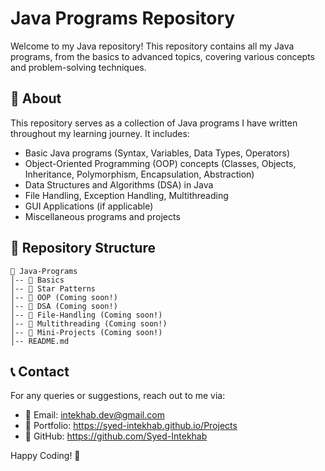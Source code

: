# Java Programs Repository

Welcome to my Java repository! This repository contains all my Java programs, from the basics to advanced topics, covering various concepts and problem-solving techniques.

## 📌 About
This repository serves as a collection of Java programs I have written throughout my learning journey. It includes:

- Basic Java programs (Syntax, Variables, Data Types, Operators)
- Object-Oriented Programming (OOP) concepts (Classes, Objects, Inheritance, Polymorphism, Encapsulation, Abstraction)
- Data Structures and Algorithms (DSA) in Java
- File Handling, Exception Handling, Multithreading
- GUI Applications (if applicable)
- Miscellaneous programs and projects

## 📁 Repository Structure
```
📂 Java-Programs
│-- 📂 Basics
│-- 📂 Star Patterns
│-- 📂 OOP (Coming soon!)
│-- 📂 DSA (Coming soon!)
│-- 📂 File-Handling (Coming soon!)
│-- 📂 Multithreading (Coming soon!)
│-- 📂 Mini-Projects (Coming soon!)
│-- README.md
```

## 📞 Contact
For any queries or suggestions, reach out to me via:
- 📧 Email: intekhab.dev@gmail.com
- 💼 Portfolio: https://syed-intekhab.github.io/Projects
- 🐙 GitHub: https://github.com/Syed-Intekhab

Happy Coding! 🚀

